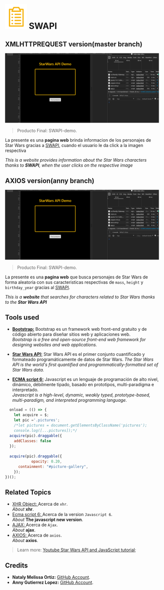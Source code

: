 # ![icon-document](https://github.com/Gloper98/Cifrado-cesar-/raw/master/assets/images/icon-document.png "document") SWAPI

## XMLHTTPREQUEST version(master branch)
![star-wars-demo](https://raw.githubusercontent.com/Nathoriz/api-swapi/anny/public/assets/img/star.gif "star-wars-demo")
>Producto Final: SWAPI-demo.

La presente es una **pagina web** brinda informacion de los  personajes de Star Wars gracias a [SWAPI](https://swapi.co/), cuando el usuario le da click a la imagen respectiva  

_This is a website provides information about the Star Wars characters thanks to **SWAPI**, when the user clicks on the respective image_

## AXIOS version(anny branch)
![star-wars-demo](https://raw.githubusercontent.com/Nathoriz/api-swapi/anny/public/assets/img/star.gif "star-wars-demo")
>Producto Final: SWAPI-demo.

La presente es una **pagina web** que busca personajes de Star Wars de forma aleatoria con sus caracteristicas respectivas de `mass`, `height` y `birthday_year` gracias al [SWAPI](https://swapi.co/).  

_This is a **website** that searches for characters related to Star Wars thanks to the **Star Wars API**_

## Tools used

* **[Bootstrap:](http://getbootstrap.com/docs/3.3/)** 
  Bootstrap es un framework web front-end gratuito y de código abierto para diseñar sitios web y aplicaciones web.  
  _Bootstrap is a free and open-source front-end web framework for designing websites and web applications._  
	
* **[Star Wars API:](https://developer.nytimes.com/)** 
  Star Wars API es el primer conjunto cuantificado y formateado programáticamente de datos de Star Wars.
  _The Star Wars API is the world's first quantified and programmatically-formatted set of Star Wars data._  

* **[ECMA script 6:](http://es6-features.org/#Constants)** 
  Javascript es un lenguaje de programación de alto nivel, dinámico, débilmente tipado, basado en prototipos, multi-paradigma e interpretado.  
  _Javascript is a high-level, dynamic, weakly typed, prototype-based, multi-paradigm, and interpreted programming language._  
```javascript
  onload = (() => {
	let acquire = $;
	let pic ='.pictures';
	/*let pictures = document.getElementsByClassName('pictures');
	console.log([...pictures]);*/
  acquire(pic).draggable({
    addClasses: false
  });

  acquire(pic).draggable({
			opacity: 0.20,
      containment: "#picture-gallery",
    });
})();

```

## Related Topics

* [XHR Object: ](https://developer.mozilla.org/es/docs/Web/API/XMLHttpRequest)Acerca de `xhr`.  
  _About_ **xhr**.
* [Ecma script 6: ](http://es6-features.org/#Constants)Acerca de la version `Javascript 6`.  
  _About_ **The javascript new version**.
* [AJAX: ](https://www.w3schools.com/xml/ajax_intro.asp)Acerca de `Ajax`.  
  _About_ **ajax**.
* [AXIOS: ](https://cdnjs.com/libraries/axios)Acerca de `axios`.  
  _About_ **axios**.

>Learn more: [Youtube Star Wars API and JavaScript tutorial](https://www.youtube.com/watch?v=cw-B-fxBcRg);

## Credits

* **Nataly Melissa Ortiz:** [GitHub Account](https://github.com/Nathoriz).
* **Anny Gutierrez Lopez:** [GitHub Account](https://github.com/Gloper98).
